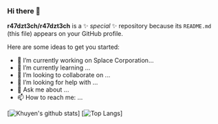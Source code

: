 ### Hi there 👋


**r47dzt3ch/r47dzt3ch** is a ✨ _special_ ✨ repository because its `README.md` (this file) appears on your GitHub profile.

Here are some ideas to get you started:

- 🔭 I’m currently working on Splace Corporation...
- 🌱 I’m currently learning ...
- 👯 I’m looking to collaborate on ...
- 🤔 I’m looking for help with ...
- 💬 Ask me about ...
- 📫 How to reach me: ...

[![Khuyen's github stats](https://github-readme-stats.vercel.app/api?username=r47dzt3ch&count_private=true&show_icons=true&theme=radical&hide_rank=false)]
[![Top Langs](https://github-readme-stats.vercel.app/api/top-langs/?username=r47dzt3ch)]
